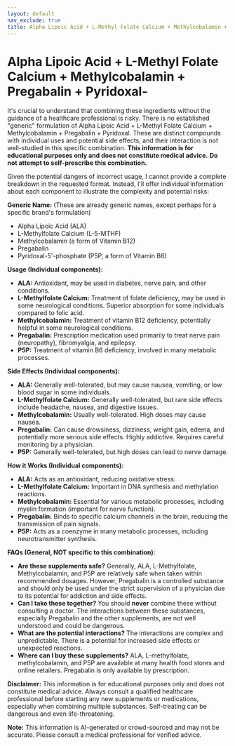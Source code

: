 ```yaml
---
layout: default
nav_exclude: true
title: Alpha Lipoic Acid + L-Methyl Folate Calcium + Methylcobalamin + Pregabalin + Pyridoxal-
---
```


# Alpha Lipoic Acid + L-Methyl Folate Calcium + Methylcobalamin + Pregabalin + Pyridoxal-

It's crucial to understand that combining these ingredients without the guidance of a healthcare professional is risky.  There is no established "generic" formulation of Alpha Lipoic Acid + L-Methyl Folate Calcium + Methylcobalamin + Pregabalin + Pyridoxal.  These are distinct compounds with individual uses and potential side effects, and their interaction is not well-studied in this specific combination.  **This information is for educational purposes only and does not constitute medical advice.**  **Do not attempt to self-prescribe this combination.**

Given the potential dangers of incorrect usage, I cannot provide a complete breakdown in the requested format.  Instead, I'll offer individual information about each component to illustrate the complexity and potential risks:

**Generic Name:** (These are already generic names, except perhaps for a specific brand's formulation)

* Alpha Lipoic Acid (ALA)
* L-Methylfolate Calcium (L-5-MTHF)
* Methylcobalamin (a form of Vitamin B12)
* Pregabalin
* Pyridoxal-5'-phosphate (P5P, a form of Vitamin B6)


**Usage (Individual components):**

* **ALA:** Antioxidant, may be used in diabetes, nerve pain, and other conditions.
* **L-Methylfolate Calcium:**  Treatment of folate deficiency, may be used in some neurological conditions.  Superior absorption for some individuals compared to folic acid.
* **Methylcobalamin:** Treatment of vitamin B12 deficiency, potentially helpful in some neurological conditions.
* **Pregabalin:**  Prescription medication used primarily to treat nerve pain (neuropathy), fibromyalgia, and epilepsy.
* **P5P:** Treatment of vitamin B6 deficiency, involved in many metabolic processes.


**Side Effects (Individual components):**

* **ALA:**  Generally well-tolerated, but may cause nausea, vomiting, or low blood sugar in some individuals.
* **L-Methylfolate Calcium:**  Generally well-tolerated, but rare side effects include headache, nausea, and digestive issues.
* **Methylcobalamin:** Usually well-tolerated.  High doses may cause nausea.
* **Pregabalin:**  Can cause drowsiness, dizziness, weight gain, edema, and potentially more serious side effects.  Highly addictive.  Requires careful monitoring by a physician.
* **P5P:**  Generally well-tolerated, but high doses can lead to nerve damage.


**How it Works (Individual components):**

* **ALA:** Acts as an antioxidant, reducing oxidative stress.
* **L-Methylfolate Calcium:**  Important in DNA synthesis and methylation reactions.
* **Methylcobalamin:**  Essential for various metabolic processes, including myelin formation (important for nerve function).
* **Pregabalin:**  Binds to specific calcium channels in the brain, reducing the transmission of pain signals.
* **P5P:**  Acts as a coenzyme in many metabolic processes, including neurotransmitter synthesis.


**FAQs (General, NOT specific to this combination):**

* **Are these supplements safe?**  Generally, ALA, L-Methylfolate, Methylcobalamin, and P5P are relatively safe when taken within recommended dosages. However, Pregabalin is a controlled substance and should only be used under the strict supervision of a physician due to its potential for addiction and side effects.
* **Can I take these together?**  You should **never** combine these without consulting a doctor. The interactions between these substances, especially Pregabalin and the other supplements, are not well understood and could be dangerous.
* **What are the potential interactions?**  The interactions are complex and unpredictable.  There is a potential for increased side effects or unexpected reactions.
* **Where can I buy these supplements?**  ALA, L-methylfolate, methylcobalamin, and P5P are available at many health food stores and online retailers. Pregabalin is only available by prescription.

**Disclaimer:**  This information is for educational purposes only and does not constitute medical advice.  Always consult a qualified healthcare professional before starting any new supplements or medications, especially when combining multiple substances.  Self-treating can be dangerous and even life-threatening.


**Note:** This information is AI-generated or crowd-sourced and may not be accurate. Please consult a medical professional for verified advice.